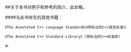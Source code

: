 ##关于本书对例子和参考的简介，此处略。

####与此书伴生的其他书籍：

    《The Annotated C++ Language Standard》（《带标注的C++语言标准》）
    
    《The Annotated C++ Standard Library》(带标注的C++标准库)
    
🔚